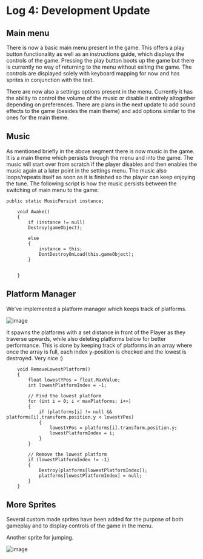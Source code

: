 # Log 4: Development Update

## Main menu

There is now a basic main menu present in the game. This offers a play button functionality as well as an instructions guide, which displays the controls of the game. Pressing the play button boots up the game but there is currently no way of returning to the menu without exiting the game.
The controls are displayed solely with keyboard mapping for now and has sprites in conjunction with the text.

There are now also a settings options present in the menu. Currently it has the ability to control the volume of the music or disable it entirely altogether depending on preferences.
There are plans in the next update to add sound effects to the game (besides the main theme) and add options similar to the ones for the main theme.

## Music

As mentioned briefly in the above segment there is now music in the game. It is a main theme which persists through the menu and into the game. The music will start over from scratch if the player disables and then enables the music again at a later point in the settings menu. The music also loops/repeats itself as soon as it is finished so the player can keep enjoying the tune. The following script is how the music persists between the switching of main menu to the game:

```
public static MusicPersist instance;

    void Awake()
    {
        if (instance != null)
        Destroy(gameObject);

        else
        {
            instance = this;
            DontDestroyOnLoad(this.gameObject);
        }
       

    }
```

## Platform Manager

We've implemented a platform manager which keeps track of platforms.

![image](https://github.com/Esben-Andreas-Madsen/GMD1_Ascendia/assets/91538845/f2630c8d-4b3d-431e-a5c7-bff114193162)

It spawns the platforms with a set distance in front of the Player as they traverse upwards, while also deleting platforms below for better performance.
This is done by keeping track of platforms in an array where once the array is full, each index y-position is checked and the lowest is destroyed. Very nice :)

```
    void RemoveLowestPlatform()
    {
        float lowestYPos = float.MaxValue;
        int lowestPlatformIndex = -1;

        // Find the lowest platform
        for (int i = 0; i < maxPlatforms; i++)
        {
            if (platforms[i] != null && platforms[i].transform.position.y < lowestYPos)
            {
                lowestYPos = platforms[i].transform.position.y;
                lowestPlatformIndex = i;
            }
        }

        // Remove the lowest platform
        if (lowestPlatformIndex != -1)
        {
            Destroy(platforms[lowestPlatformIndex]);
            platforms[lowestPlatformIndex] = null;
        }
    }
```

## More Sprites

Several custom made sprites have been added for the purpose of both gameplay and to display controls of the game in the menu.

Another sprite for jumping.

![image](https://github.com/Esben-Andreas-Madsen/GMD1_Ascendia/assets/91538845/ffa325e1-fe91-4edc-9bb9-5587cd39232e)
